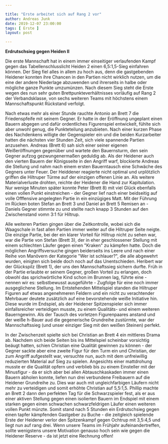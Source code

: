 ```yaml
---

title: "Erste arbeitet sich auf Rang 2 vor"
author: Andreas Junk
date: 2019-12-07 23:00:00
tags: [ Erste ]
layout: post

---
```


**Erdrutschsieg gegen Heiden II**

Die erste Mannschaft hat in einem immer einseitiger verlaufenden Kampf gegen das Tabellenschlusslicht Heiden 2 einen 6,5:1,5-Sieg einfahren können. Der Sieg fiel alles in allem zu hoch aus, denn die gastgebenden Heidener konnten ihre Chancen in den Partien nicht wirklich nutzen, um die eine der andere Niederlage abzuwenden und ihrerseits in halbe oder mögliche ganze Punkte umzumünzen. Nach diesem Sieg steht die Erste wegen des nun sehr guten Brettpunkteverhältnisses vorläufig auf Rang 2 der Verbandsklasse, von sechs weiteren Teams mit höchstens einem Mannschaftspunkt Rückstand verfolgt.

<!-- continue -->
Nach etwas mehr als einer Stunde rauchte Antonio an Brett 7 die Friedenspfeife mit seinem Gegner. Er hatte in der Eröffnung ungeplant einen Bauern abgegen und dafür ordentliches Figurenspiel entwickelt, fühlte sich aber unwohl genug, die Punkteteilung anzubieten. Nach einer kurzen Phase des Nachdenkens willigte der Gegenspieler ein und die beiden Kurzarbeiter hatten die nächsten vier Stunden Zeit, sich viele spannende Partien anzusehen. Andreas (Brett 6) sah sich einer seiner eigenen Weißeröffnungen gegenüber und wartete den Bauernsturm, den sein Gegner aufzog gezwungenermaßen geduldig ab. Als der Heidener auch den vierten Bauern der Königsseite in den Angriff warf, blockierte Andreas die Stellung und nahm nach einem ersten Bauerntausch eine Schwäche des Gegners unter Feuer. Der Heiddener reagierte nicht optimal und urplötzlich griffen die Hiltruper Türme auf der einzigen offenen Linie an. Als weitere Materialverluste drohten, reichte der Heidener die Hand zur Kapitulation. Nur wenige Minuten später konnte Peter (Brett 8) mit viel Glück ebenfalls einen vollen Punkt einstreichen - der Gegner lief nach einer beidseitig auf volle Offfensive angelegten Partie in ein einzügiges Matt. Mit der Führung im Rücken boten Stefan an Brett 3 und Daniel an Brett 5 Remisen an - Daniels Gegner stimmte zu und stellte nach knapp 3 Stunden auf den Zwischenstand vomn 3:1 für Hiltrup.

Alle weiteren Partien gingen über die Zeitkontrolle, wobei sich die Waagschale in fast allen Partien immer weiter auf die Hiltruper Seite neigte. Die einzige Partie, bei der ein klarer Vorteil für Hiltrup nicht zu sehen war, war die Partie von Stefan (Brett 3), der in eher geschlossener Stellung mit einem schlechten Läufer gegen einen "Kraken" zu kämpfen hatte. Doch die möglichen Angriffsversuche gingen beiderseits ins Leere und nach einer Reihe von Manövern der Kategorie "Wer ist schlauer?", die alle abgewehrt wurden, einigten sich beide doch noch auf das Unentschieden. Heribert war der Glückspilz (Brett 1), der uns den Mannschaftssieg sichern durfte. Früh in der Partie erlaubte er seinem Gegner, großen Vorteil zu erlangen, doch obwohl das sprichwörtliche Kind schon im Brunnen lag, führte eine - nennen wir es: selbstbewusst ausgeführte - Zugfolge für eine noch immer ausgeglichene Stellung. Im Entstehenden Mittelspiel standen die Hiltruper Figuren auf etwas angenehmeren Feldern und ein nicht zu verachtender Mehrbauer deutete zusätzlich auf eine bevorstehende weiße Initiative hin. Diese wurde im Endspiel, als der Heidener Spitzenspieler sich immer einfallsreicher verteidigen musste, zu einem Qualitäts- und einem weiteren Bauerngewinn. Als der Tausch des vorletzen Figurenpaares anstand und der weiße h-Bauer aud die gegenerische Grundreihe zustürmte, war der Mannschaftssieg (und unser einziger Sieg mit den weißen Steinen) perfekt.

In der Zwischenzeit spielte sich bei Christian an Brett 4 ein mittleres Drama ab. Nachdem sich beide Seiten bis ins Mittelspiel scheinbar vorsichtig beäugt hatten, schien Christian eine Qualität gewinnen zu können - der Gegner sackte aber eine zweite Figur für den Turm ein und Christian, der zum Angriff aufgestellt war, versuchte nun, auch mit dem unfreiwillig reduzierten Material auf Sieg zu spielen. Angesichts einer mattdrohung musste er die Qualität opfern und verblieb bis zu einem Einsteller mit der Minusfigur - da er sich aber bei allen Abtauschkaskaden immer einen Bauern abholen konnte, liefen nun drei verbundene Freibauern auf die Heidener Grundreihe zu. Dies war auch mit ungleichfarbigen Läufern nicht mehr zu verteidigen und somit erhöhte Christian auf 5,5:1,5. Phillip machte an Brett 2 dann den perfekten Tag für die Schwarzspieler fest, als er aus einer aktiven Stellung gegen einen isolierten Bauern im Endspiel mit einem starken gegen einen schwachen schwarzfeldrigen Läufer einen weiteren vollen Punkt münzte. Somit stand nach 5 Stunden ein Erdrutschsieg gegen einen tapfer kämpfenden Gastgeber zu Buche - die zeitgleich spielende Erste der Heidener verlor den Spitzenkampf gegen Ochtrup mit 3,5:4,5 und liegt nun auf rang drei. Wenn unsere Teams im Frühjahr aufeinandertreffen, sollte wenigstens unsere Motivation genauso hoch sein wie gegen die Heidener Reserve - da ist jetzt eine Rechnung offen!

